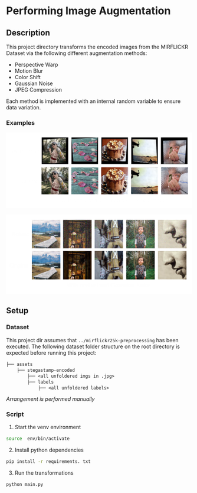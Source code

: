 # Performing Image Augmentation

## Description
This project directory transforms the encoded images from the MIRFLICKR Dataset via the following different augmentation methods:
- Perspective Warp
- Motion Blur
- Color Shift
- Gaussian Noise
- JPEG Compression

Each method is implemented with an internal random variable to ensure data variation.

### Examples

![alt-text-01](../Images/transformed.png)

![alt-text-02](../Images/noised.png)

## Setup

### Dataset

This project dir assumes that `../mirflickr25k-preprocessing` has been executed. The following dataset folder structure on the root directory is expected before running this project: 

    ├── assets
        ├── stegastamp-encoded
            ├── <all unfoldered imgs in .jpg>
            ├── labels
                ├── <all unfoldered labels>

*Arrangement is performed manually*

### Script

1. Start the venv environment

```sh
source  env/bin/activate
```

2. Install python dependencies

```sh
pip install -r requirements. txt
```

3. Run the transformations

```sh
python main.py
```

